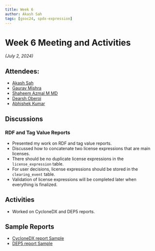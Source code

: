 ```yaml
---
title: Week 6
author: Akash Sah
tags: [gsoc24, spdx-expression]
---
```


<!--
SPDX-License-Identifier: CC-BY-SA-4.0

SPDX-FileCopyrightText: 2024 Akash Sah <akashsah2003@gmail.com>
-->

# Week 6 Meeting and Activities

_(July 2, 2024)_

## Attendees:

- [Akash Sah](https://github.com/Akashsah2003)
- [Gaurav Mishra](https://github.com/GMishx)
- [Shaheem Azmal M MD](https://github.com/shaheemazmalmmd)
- [Dearsh Oberoi](https://github.com/deo002)
- [Abhishek Kumar](https://github.com/abhi-kumar17871)

## Discussions

### RDF and Tag Value Reports

- Presented my work on RDF and tag value reports.
- Discussed how to concatenate two license expressions that are main licenses.
- There should be no duplicate license expressions in the `license_expression` table.
- For user decisions, license expressions should be stored in the `clearing_event` table.
- Validation of license expressions will be completed later when everything is finalized.

## Activities

- Worked on CycloneDX and DEP5 reports.

## Sample Reports

- [CycloneDX report Sample](/reports/CYCLONEDX_JSON_Test19.zip_2024-08-18_11_47_57.json)
- [DEP5 report Sample](/reports/DEP5_Test19.zip_1723962090.txt)
